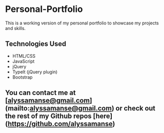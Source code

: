 # Personal-Portfolio
This is a working version of my personal portfolio to showcase my projects and skills.

## Technologies Used
* HTML/CSS
* JavaScript
* jQuery
* TypeIt (jQuery plugin)
* Bootstrap

## You can contact me at [alyssamanse@gmail.com] (mailto:alyssamanse@gmail.com) or check out the rest of my Github repos [here] (https://github.com/alyssamanse)
